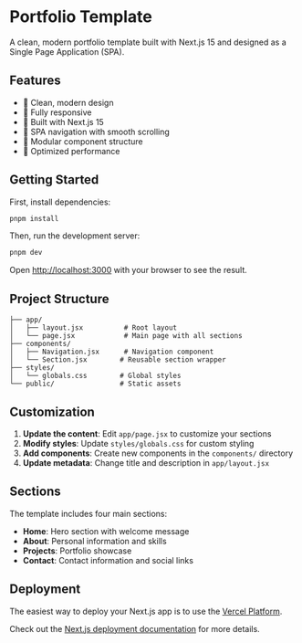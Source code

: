 # Portfolio Template

A clean, modern portfolio template built with Next.js 15 and designed as a Single Page Application (SPA).

## Features

- 🎨 Clean, modern design
- 📱 Fully responsive
- 🚀 Built with Next.js 15
- 🎯 SPA navigation with smooth scrolling
- 🧩 Modular component structure
- 💨 Optimized performance

## Getting Started

First, install dependencies:

```bash
pnpm install
```

Then, run the development server:

```bash
pnpm dev
```

Open [http://localhost:3000](http://localhost:3000) with your browser to see the result.

## Project Structure

```
├── app/
│   ├── layout.jsx          # Root layout
│   └── page.jsx            # Main page with all sections
├── components/
│   ├── Navigation.jsx      # Navigation component
│   └── Section.jsx        # Reusable section wrapper
├── styles/
│   └── globals.css        # Global styles
└── public/                # Static assets
```

## Customization

1. **Update the content**: Edit `app/page.jsx` to customize your sections
2. **Modify styles**: Update `styles/globals.css` for custom styling
3. **Add components**: Create new components in the `components/` directory
4. **Update metadata**: Change title and description in `app/layout.jsx`

## Sections

The template includes four main sections:
- **Home**: Hero section with welcome message
- **About**: Personal information and skills
- **Projects**: Portfolio showcase
- **Contact**: Contact information and social links

## Deployment

The easiest way to deploy your Next.js app is to use the [Vercel Platform](https://vercel.com/new).

Check out the [Next.js deployment documentation](https://nextjs.org/docs/app/building-your-application/deploying) for more details.
